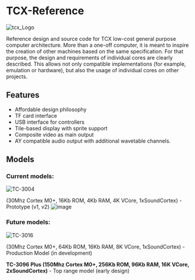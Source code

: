 # TCX-Reference

![tcx_Logo](https://user-images.githubusercontent.com/5050761/117586133-7e391880-b116-11eb-8d28-3e1a7bb58f7f.png)

Reference design and source code for TCX low-cost general purpose computer architecture. More than a one-off computer, it is meant to inspire the creation of other machines based on the same specification. For that purpose, the design and requirements of individual cores are clearly described. This allows not only compatible implementations (for example, emulation or hardware), but also the usage of individual cores on other projects.

## Features

- Affordable design philosophy
- TF card interface
- USB interface for controllers
- Tile-based display with sprite support
- Composite video as main output
- AY compatible audio output with additional wavetable channels.

## Models

### Current models:
![TC-3004](https://user-images.githubusercontent.com/5050761/117587756-b55ff780-b11f-11eb-823b-688853958600.png)

(30Mhz Cortex M0+, 16Kb ROM, 4Kb RAM, 4K VCore, 1xSoundCortex) - Prototype (v1, v2)
![image](https://user-images.githubusercontent.com/5050761/116898799-1cb90b80-ac37-11eb-92da-44ba474c4a2c.png)

### Future models:
![TC-3016](https://user-images.githubusercontent.com/5050761/117587784-d88aa700-b11f-11eb-993e-0adb01bb1103.png)

(30Mhz Cortex M0+, 64Kb ROM, 16Kb RAM, 8K VCore, 1xSoundCortex) - Production Model (in development)

**TC-3096 Plus (150Mhz Cortex M0+, 256Kb ROM, 96Kb RAM, 16K VCore, 2xSoundCortex)** - Top range model (early design)

